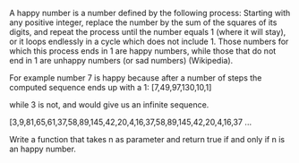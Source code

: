 A happy number is a number defined by the following process: Starting with any positive integer, replace the number by the sum of the squares of its digits, and repeat the process until the number equals 1 (where it will stay), or it loops endlessly in a cycle which does not include 1. Those numbers for which this process ends in 1 are happy numbers, while those that do not end in 1 are unhappy numbers (or sad numbers) (Wikipedia).

For example number 7 is happy because after a number of steps the computed sequence ends up with a 1: [7,49,97,130,10,1]

while 3 is not, and would give us an infinite sequence.

[3,9,81,65,61,37,58,89,145,42,20,4,16,37,58,89,145,42,20,4,16,37 ...

Write a function that takes n as parameter and return true if and only if n is an happy number.